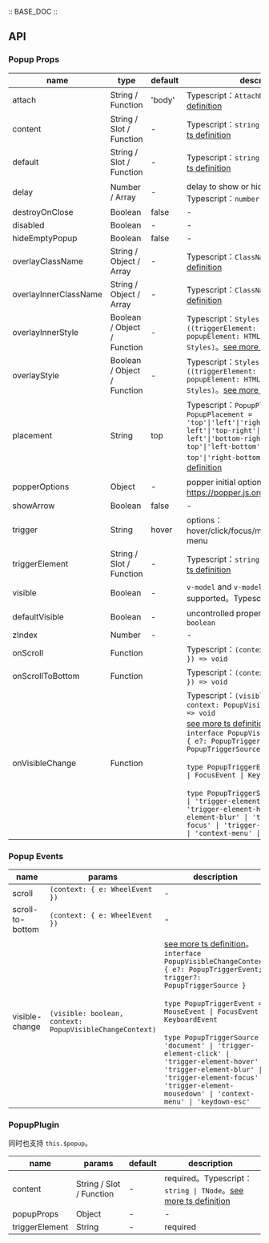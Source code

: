 :: BASE_DOC ::

## API
### Popup Props

name | type | default | description | required
-- | -- | -- | -- | --
attach | String / Function | 'body' | Typescript：`AttachNode`。[see more ts definition](https://github.com/Tencent/tdesign-vue-next/blob/develop/src/common.ts) | N
content | String / Slot / Function | - | Typescript：`string \| TNode`。[see more ts definition](https://github.com/Tencent/tdesign-vue-next/blob/develop/src/common.ts) | N
default | String / Slot / Function | - | Typescript：`string \| TNode`。[see more ts definition](https://github.com/Tencent/tdesign-vue-next/blob/develop/src/common.ts) | N
delay | Number / Array | - | delay to show or hide popover。Typescript：`number \| Array<number>` | N
destroyOnClose | Boolean | false | \- | N
disabled | Boolean | - | \- | N
hideEmptyPopup | Boolean | false | \- | N
overlayClassName | String / Object / Array | - | Typescript：`ClassName`。[see more ts definition](https://github.com/Tencent/tdesign-vue-next/blob/develop/src/common.ts) | N
overlayInnerClassName | String / Object / Array | - | Typescript：`ClassName`。[see more ts definition](https://github.com/Tencent/tdesign-vue-next/blob/develop/src/common.ts) | N
overlayInnerStyle | Boolean / Object / Function | - | Typescript：`Styles \| ((triggerElement: HTMLElement, popupElement: HTMLElement) => Styles)`。[see more ts definition](https://github.com/Tencent/tdesign-vue-next/blob/develop/src/common.ts) | N
overlayStyle | Boolean / Object / Function | - | Typescript：`Styles \| ((triggerElement: HTMLElement, popupElement: HTMLElement) => Styles)`。[see more ts definition](https://github.com/Tencent/tdesign-vue-next/blob/develop/src/common.ts) | N
placement | String | top | Typescript：`PopupPlacement` `type PopupPlacement = 'top'\|'left'\|'right'\|'bottom'\|'top-left'\|'top-right'\|'bottom-left'\|'bottom-right'\|'left-top'\|'left-bottom'\|'right-top'\|'right-bottom'`。[see more ts definition](https://github.com/Tencent/tdesign-vue-next/tree/develop/src/popup/type.ts) | N
popperOptions | Object | - | popper initial options，details refer to https://popper.js.org/docs | N
showArrow | Boolean | false | \- | N
trigger | String | hover | options：hover/click/focus/mousedown/context-menu | N
triggerElement | String / Slot / Function | - | Typescript：`string \| TNode`。[see more ts definition](https://github.com/Tencent/tdesign-vue-next/blob/develop/src/common.ts) | N
visible | Boolean | - | `v-model` and `v-model:visible` is supported。Typescript：`boolean` | N
defaultVisible | Boolean | - | uncontrolled property。Typescript：`boolean` | N
zIndex | Number | - | \- | N
onScroll | Function |  | Typescript：`(context: { e: WheelEvent }) => void`<br/> | N
onScrollToBottom | Function |  | Typescript：`(context: { e: WheelEvent }) => void`<br/> | N
onVisibleChange | Function |  | Typescript：`(visible: boolean, context: PopupVisibleChangeContext) => void`<br/>[see more ts definition](https://github.com/Tencent/tdesign-vue-next/tree/develop/src/popup/type.ts)。<br/>`interface PopupVisibleChangeContext { e?: PopupTriggerEvent; trigger?: PopupTriggerSource }`<br/><br/>`type PopupTriggerEvent = MouseEvent \| FocusEvent \| KeyboardEvent`<br/><br/>`type PopupTriggerSource = 'document' \| 'trigger-element-click' \| 'trigger-element-hover' \| 'trigger-element-blur' \| 'trigger-element-focus' \| 'trigger-element-mousedown' \| 'context-menu' \| 'keydown-esc'`<br/> | N

### Popup Events

name | params | description
-- | -- | --
scroll | `(context: { e: WheelEvent })` | \-
scroll-to-bottom | `(context: { e: WheelEvent })` | \-
visible-change | `(visible: boolean, context: PopupVisibleChangeContext)` | [see more ts definition](https://github.com/Tencent/tdesign-vue-next/tree/develop/src/popup/type.ts)。<br/>`interface PopupVisibleChangeContext { e?: PopupTriggerEvent; trigger?: PopupTriggerSource }`<br/><br/>`type PopupTriggerEvent = MouseEvent \| FocusEvent \| KeyboardEvent`<br/><br/>`type PopupTriggerSource = 'document' \| 'trigger-element-click' \| 'trigger-element-hover' \| 'trigger-element-blur' \| 'trigger-element-focus' \| 'trigger-element-mousedown' \| 'context-menu' \| 'keydown-esc'`<br/>

### PopupPlugin

同时也支持 `this.$popup`。

name | params | default | description
-- | -- | -- | --
content | String / Slot / Function | - | required。Typescript：`string \| TNode`。[see more ts definition](https://github.com/Tencent/tdesign-vue-next/blob/develop/src/common.ts)
popupProps | Object | - | \-
triggerElement | String | - | required
